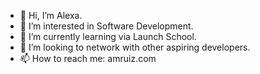 - 👋 Hi, I’m Alexa.
- 👀 I’m interested in Software Development.
- 🌱 I’m currently learning via Launch School.
- 💞️ I’m looking to network with other aspiring developers.
- 📫 How to reach me: amruiz.com

<!---
alexaruiz/alexaruiz is a ✨ special ✨ repository because its `README.md` (this file) appears on your GitHub profile.
You can click the Preview link to take a look at your changes.
--->
